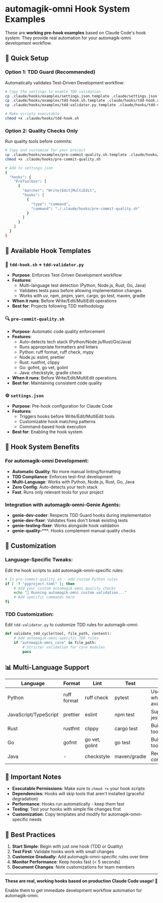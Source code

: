# automagik-omni Hook System Examples

These are **working pre-hook examples** based on Claude Code's hook system. They provide real automation for your automagik-omni development workflow.

## 🚀 Quick Setup

### Option 1: TDD Guard (Recommended)
Automatically validates Test-Driven Development workflow:

```bash
# Copy the settings to enable TDD validation
cp .claude/hooks/examples/settings.json.template .claude/settings.json
cp .claude/hooks/examples/tdd-hook.sh.template .claude/hooks/tdd-hook.sh
cp .claude/hooks/examples/tdd-validator.py.template .claude/hooks/tdd-validator.py

# Make scripts executable
chmod +x .claude/hooks/tdd-hook.sh
```

### Option 2: Quality Checks Only
Run quality tools before commits:

```bash
# Copy and customize for your project
cp .claude/hooks/examples/pre-commit-quality.sh.template .claude/hooks/pre-commit-quality.sh
chmod +x .claude/hooks/pre-commit-quality.sh

# Add to settings.json
{
  "hooks": {
    "PreToolUse": [
      {
        "matcher": "Write|Edit|MultiEdit",
        "hooks": [
          {
            "type": "command", 
            "command": "./.claude/hooks/pre-commit-quality.sh"
          }
        ]
      }
    ]
  }
}
```

## 📁 Available Hook Templates

### 🧪 `tdd-hook.sh` + `tdd-validator.py`
- **Purpose**: Enforces Test-Driven Development workflow
- **Features**: 
  - Multi-language test detection (Python, Node.js, Rust, Go, Java)
  - Validates tests pass before allowing implementation changes
  - Works with uv, npm, pnpm, yarn, cargo, go test, maven, gradle
- **When it runs**: Before Write/Edit/MultiEdit operations
- **Best for**: Projects following TDD methodology

### 🔍 `pre-commit-quality.sh` 
- **Purpose**: Automatic code quality enforcement
- **Features**:
  - Auto-detects tech stack (Python/Node.js/Rust/Go/Java)
  - Runs appropriate formatters and linters
  - Python: ruff format, ruff check, mypy
  - Node.js: eslint, prettier
  - Rust: rustfmt, clippy
  - Go: gofmt, go vet, golint
  - Java: checkstyle, gradle check
- **When it runs**: Before Write/Edit/MultiEdit operations  
- **Best for**: Maintaining consistent code quality

### ⚙️ `settings.json`
- **Purpose**: Pre-hook configuration for Claude Code
- **Features**: 
  - Triggers hooks before Write/Edit/MultiEdit tools
  - Customizable hook matching patterns
  - Command-based hook execution
- **Best for**: Enabling the hook system

## 🎯 Hook System Benefits

### For automagik-omni Development:
- **Automatic Quality**: No more manual linting/formatting
- **TDD Compliance**: Enforces test-first development
- **Multi-Language**: Works with Python, Node.js, Rust, Go, Java
- **Zero Config**: Auto-detects your tech stack
- **Fast**: Runs only relevant tools for your project

### Integration with automagik-omni-Genie Agents:
- **genie-dev-coder**: Respects TDD Guard hooks during implementation
- **genie-dev-fixer**: Validates fixes don't break existing tests
- **genie-testing-fixer**: Works alongside hook validation
- **genie-quality-*****: Hooks complement manual quality checks

## 🔧 Customization

### Language-Specific Tweaks:
Edit the hook scripts to add automagik-omni-specific rules:

```bash
# In pre-commit-quality.sh - add custom Python rules
if [ -f "pyproject.toml" ]; then
    # Add your custom automagik-omni quality checks
    echo "🎯 Running automagik-omni custom validation..."
    # Add specific commands here
fi
```

### TDD Customization:
Edit `tdd-validator.py` to customize TDD rules for automagik-omni:

```python
def validate_tdd_cycle(tool, file_path, content):
    # Add automagik-omni-specific TDD rules
    if "automagik-omni_core" in file_path:
        # Stricter validation for core modules
        pass
```

## 📊 Multi-Language Support

| Language | Format | Lint | Test | Notes |
|----------|--------|------|------|-------|
| Python | ruff format | ruff check | pytest | Uses uv when available |
| JavaScript/TypeScript | prettier | eslint | npm test | Supports jest, vitest |  
| Rust | rustfmt | clippy | cargo test | Built-in tooling |
| Go | gofmt | go vet, golint | go test | Built-in tooling |
| Java | - | checkstyle | maven/gradle | Requires configuration |

## 🚨 Important Notes

- **Executable Permissions**: Make sure to `chmod +x` your hook scripts
- **Dependencies**: Hooks will skip tools that aren't installed (graceful degradation)
- **Performance**: Hooks run automatically - keep them fast
- **Testing**: Test your hooks with simple file changes first
- **Customization**: Copy templates and modify for automagik-omni-specific needs

## 🌟 Best Practices

1. **Start Simple**: Begin with just one hook (TDD or Quality)
2. **Test First**: Validate hooks work with small changes
3. **Customize Gradually**: Add automagik-omni-specific rules over time
4. **Monitor Performance**: Keep hooks fast (< 5 seconds)
5. **Document Changes**: Note customizations for team members

---

**These are real, working hooks based on production Claude Code usage!** 🎯

Enable them to get immediate development workflow automation for automagik-omni.